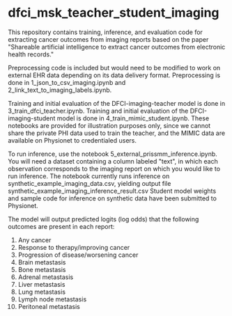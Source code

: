 # dfci_msk_teacher_student_imaging

This repository contains training, inference, and evaluation code for extracting cancer outcomes from imaging reports based on the paper "Shareable artificial intelligence to extract cancer outcomes from electronic health records."

Preprocessing code is included but would need to be modified to work on external EHR data depending on its data delivery format. Preprocessing is done in 1_json_to_csv_imaging.ipynb and 2_link_text_to_imaging_labels.ipynb.

Training and initial evaluation of the DFCI-imaging-teacher model is done in 3_train_dfci_teacher.ipynb. Training and initial evaluation of the DFCI-imaging-student model is done in 4_train_mimic_student.ipynb. These notebooks are provided for illustration purposes only, since we cannot share the private PHI data used to train the teacher, and the MIMIC data are available on Physionet to credentialed users.

To run inference, use the notebook 5_external_prissmm_inference.ipynb. You will need a dataset containing a column labeled "text", in which each observation corresponds to the imaging report on which you would like to run inference. The notebook currently runs inference on synthetic_example_imaging_data.csv, yielding output file synthetic_example_imaging_inference_result.csv Student model weights and sample code for inference on synthetic data have been submitted to Physionet.

The model will output predicted logits (log odds) that the following outcomes are present in each report:
1) Any cancer
2) Response to therapy/improving cancer
3) Progression of disease/worsening cancer
4) Brain metastasis
5) Bone metastasis
6) Adrenal metastasis
7) Liver metastasis
8) Lung metastasis
9) Lymph node metastasis
10) Peritoneal metastasis
